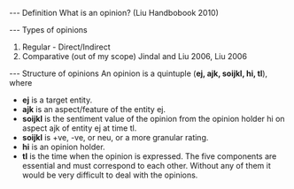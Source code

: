 --- Definition
What is an opinion? (Liu Handbobook 2010)

--- Types of opinions
1) Regular - Direct/Indirect
2) Comparative (out of my scope)
Jindal and Liu 2006, Liu 2006

--- Structure of opinions
An opinion is a quintuple
(**ej, ajk, soijkl, hi, tl**), where
* **ej** is a target entity.
* **ajk** is an aspect/feature of the entity ej.
* **soijkl** is the sentiment value of the opinion from the opinion holder hi
on aspect ajk of entity ej at time tl. 
* **soijkl** is +ve, -ve, or neu, or a more
granular rating.
* **hi** is an opinion holder.
* **tl** is the time when the opinion is expressed.
The five components are essential and must correspond to each other. Without any of them it would be very difficult to deal with the opinions.




